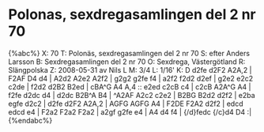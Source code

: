 # Polonas, sexdregasamlingen del 2 nr 70

{%abc%}
X: 70
T: Polonäs, sexdregasamlingen del 2 nr 70
S: efter Anders Larsson
B: Sexdregasamlingen del 2 nr 70
O: Sexdrega, Västergötland
R: Slängpolska
Z: 2008-05-31 av Nils L
M: 3/4
L: 1/16'
K: D
d2fe d2F2 A2A,2 | F2AF D4 d4 | A2d2 A2e2 A2f2 | g2g2 g2fe f4 |
a2f2 f2d2 d2ef | g2e2 e2c2 c2de | f2d2 d2B2 B2ed | cBA^G A4 A,4 ::
e2ed c2cB c4 | c2cB A2A^G A4 | f2fe d2dc d4 |
d2dc B2B^A B4 | ^A2AF A2c2 c2e2 | B2BG B2d2 d2f2 | 
e2ba egfe d2c2 | d2fe d2F2 A2A,2 | AGFG AGFG A4 | 
F2DE F2A2 d2f2 | edcd edcd e4 | F2a2 F2a2 F2a2 |
a2gf g2fe e4 | A4 d4 f4 | {/d}fedc {/c}d4 D4 :|
{%endabc%}

